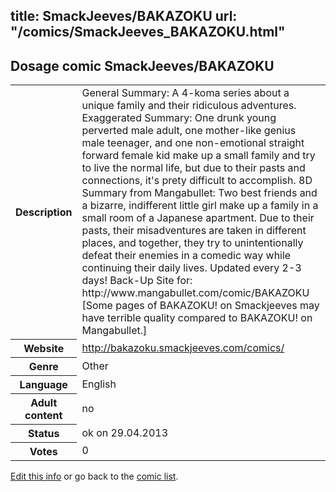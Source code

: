 title: SmackJeeves/BAKAZOKU
url: "/comics/SmackJeeves_BAKAZOKU.html"
---
Dosage comic SmackJeeves/BAKAZOKU
-----------------------------------------

<p id="msg"></p>
<script type="text/javascript">
if (window.location.search === '?edit_info_mail=sent_ok') {
  var elem = document.getElementById("msg");
  elem.innerHTML = 'Edited information sucessfully sent for review, which is usually done daily. Thanks!';
  elem.className = 'ok';
}
</script>
<table class="comicinfo">
<tr>
<th>Description</th><td>General Summary: A 4-koma series about a unique family and their ridiculous adventures. Exaggerated Summary: One drunk young perverted male adult, one mother-like genius male teenager, and one non-emotional straight forward female kid make up a small family and try to live the normal life, but due to their pasts and connections, it's prety difficult to accomplish. 8D Summary from Mangabullet: Two best friends and a bizarre, indifferent little girl make up a family in a small room of a Japanese apartment. Due to their pasts, their misadventures are taken in different places, and together, they try to unintentionally defeat their enemies in a comedic way while continuing their daily lives. Updated every 2-3 days! Back-Up Site for: http://www.mangabullet.com/comic/BAKAZOKU [Some pages of BAKAZOKU! on Smackjeeves may have terrible quality compared to BAKAZOKU! on Mangabullet.]</td>
</tr>
<tr>
<th>Website</th><td><a href="http://bakazoku.smackjeeves.com/comics/">http://bakazoku.smackjeeves.com/comics/</a></td>
</tr>
<tr>
<th>Genre</th><td>Other</td>
</tr>
<tr>
<th>Language</th><td>English</td>
</tr>
<tr>
<th>Adult content</th><td>no</td>
</tr>
<tr>
<th>Status</th><td>ok on 29.04.2013</td>
</tr>
<tr>
<th>Votes</th><td>0</td>
</tr>
</table>

[Edit this info](SmackJeeves_BAKAZOKU_edit.html) or go back to the [comic list](../comic-index.html).
